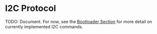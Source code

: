 # I2C Protocol

TODO: Document. For now, see the [Bootloader Section](./../bootloader/intro.md) for more detail on currently implemented I2C commands.

